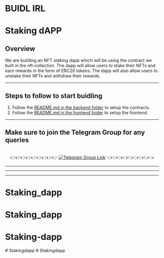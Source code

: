 # BUIDL IRL

# Staking dAPP

## Overview

We are building an NFT staking dapp which will be using the contract we built in the nft-collection. The dapp will allow users to stake their NFTs and earn rewards in the form of ERC20 tokens. The dapp will also allow users to unstake their NFTs and withdraw their rewards.

---

## Steps to follow to start buidling

1. Follow the [README.md in the backend folder](https://github.com/PolygonJaipur/BUIDL-IRL/blob/staking-dapp/backend/README.md) to setup the contracts.
2. Follow the [README.md in the frontend folder](https://github.com/PolygonJaipur/BUIDL-IRL/blob/staking-dapp/frontend/README.md) to setup the frontend.

---

## Make sure to join the Telegram Group for any queries

<p align="center">
<br>
👉👉👉👉👉👉👉👉👉 <a href="https://t.me/+cUyVYxFCxP84N2Q1"><img alt="Telegram Group Link" src="https://img.shields.io/badge/Telegram-1DA1F2?style=for-the-badge&logo=telegram&logoColor=white"/><a> 👈👈👈👈👈👈👈👈👈

</p>

---

---

---
# Staking_dapp
# Staking_dapp
# Staking-dapp
#   S t a k i n g _ d a p p  
 #   S t a k i n g _ d a p p  
 